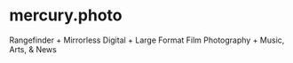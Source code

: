 # mercury.photo
Rangefinder + Mirrorless Digital + Large Format Film Photography + Music, Arts, &amp; News
